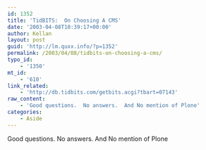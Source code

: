 ```yaml
---
id: 1352
title: 'TidBITS:  On Choosing A CMS'
date: '2003-04-08T10:39:17+00:00'
author: Kellan
layout: post
guid: 'http://lm.quxx.info/?p=1352'
permalink: /2003/04/08/tidbits-on-choosing-a-cms/
typo_id:
    - '1350'
mt_id:
    - '610'
link_related:
    - 'http://db.tidbits.com/getbits.acgi?tbart=07143'
raw_content:
    - 'Good questions.  No answers.  And No mention of Plone'
categories:
    - Aside
---
```


Good questions. No answers. And No mention of Plone